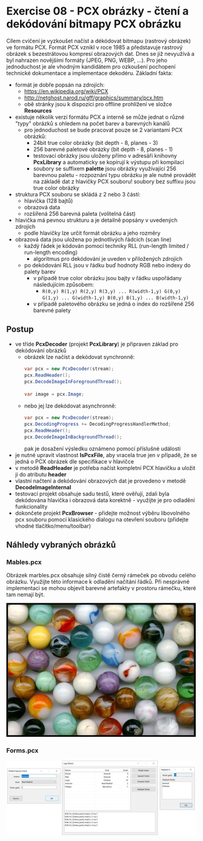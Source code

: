 # Exercise 08 - PCX obrázky - čtení a dekódování bitmapy PCX obrázku

Cílem cvičení je vyzkoušet načíst a dékódovat bitmapu (rastrový obrázek) ve formátu PCX. Formát PCX vznikl v roce 1985 a představuje rastrový obrázek s bezestrátovou kompresí obrazových dat. Dnes se již nevyužívá a byl nahrazen novějšími formáty (JPEG, PNG, WEBP, ...). Pro jeho jednoduchost je ale vhodným kandidátem pro ozkoušení pochopení technické dokumentace a implementace dekodéru. Základní fakta:

* formát je dobře popsán na zdrojích:
  * https://en.wikipedia.org/wiki/PCX
  * http://netghost.narod.ru/gff/graphics/summary/pcx.htm
  * obě stránky jsou k dispozici pro offline prohlížení ve složce **Resources**
* existuje několik verzí formátu PCX a interně se může jednat o různé "typy" obrázků s ohledem na počet barev a barevných kanálů
  * pro jednoduchost se bude pracovat pouze se 2 variantami PCX obrázků:
    * 24bit true color obrázky (bit depth - 8, planes - 3)
    * 256 barevné paletové obrázky (bit depth - 8, planes - 1)
    * testovací obrázky jsou uloženy přímo v adresáři knihovny **PcxLibrary** a automaticky se kopírují k výstupu při kompilaci
    * soubory se suffixem **palette** jsou obrázky využívající 256 barevnou paletu - rozpoznání typu obrázku je ale nutné provádět na základě dat z hlavičky PCX souboru! soubory bez suffixu jsou true color obrázky
* struktura PCX souboru se skládá z 2 nebo 3 částí:
  * hlavička (128 bajtů)
  * obrazová data
  * rozšířená 256 barevná paleta (volitelná část)
* hlavička má pevnou strukturu a je detailně popsány v uvedených zdrojích
  * podle hlavičky lze určit formát obrázku a jeho rozměry
* obrazová data jsou uložena po jednotlivých řádcích (scan line)
  * každý řádek je kódován pomocí techniky RLL (run-length limited / run-length encoding)
    * algoritmus pro dekódování je uveden v přiložených zdrojích
  * po dekódování RLL jsou v řádku buď hodnoty RGB nebo indexy do palety barev
    * v případě true color obrázku jsou bajty v řádku uspořádany následujícím způsobem:
      * ```R(0,y) R(1,y) R(2,y) R(3,y) ... R(width-1,y) G(0,y) G(1,y) ... G(width-1,y) B(0,y) B(1,y) ... B(width-1,y)```
    * v případě paletového obrázku se jedná o index do rozšířené 256 barevné palety

## Postup

* ve tříde **PcxDecoder** (projekt **PcxLibrary**) je připraven základ pro dekódování obrázků
  * obrázek lze načíst a dekódovat synchronně:
    ```csharp
    var pcx = new PcxDecoder(stream);
    pcx.ReadHeader();
    pcx.DecodeImageInForegroundThread();

    var image = pcx.Image;
    ```
  * nebo jej lze dekódovat asynchronně:
    ```csharp
    var pcx = new PcxDecoder(stream);
    pcx.DecodingProgress += DecodingProgressHandlerMethod;
    pcx.ReadHeader();
    pcx.DecodeImageInBackgroundThread();
    ```
    pak je dosažení výsledku oznámeno pomocí příslušné události
* je nutné upravit vlastnost **IsPcxFile**, aby vracela true jen v případě, že se jedná o PCX obrázek dle specifikace v hlavičce
* v metodě **ReadHeader** je potřeba načíst kompletní PCX hlavičku a uložit ji do atributu **header**
* vlastní načtení a dekódování obrazových dat je provedeno v metodě **DecodeImageInternal**
* testovací projekt obsahuje sadu testů, které ověřují, zdali byla dekódována hlavička i obrazová data korektně - využijte je pro odladění funkcionality
* dokončete projekt **PcxBrowser** - přidejte možnost výběru libovolného pcx souboru pomocí klasického dialogu na otevření souboru (přidejte vhodné tlačítko/menu/toolbar)

## Náhledy vybraných obrázků
### Mables.pcx
Obrázek marbles.pcx obsahuje silný čistě černý rámeček po obvodu celého obrázku. Využijte této informace k odladění načítání řádků. Při nesprávné implementaci se mohou objevit barevné artefakty v prostoru rámečku, které tam nemají být.

![marbles](Resources/marbles.jpg)

### Forms.pcx
![forms](Resources/forms.jpg)